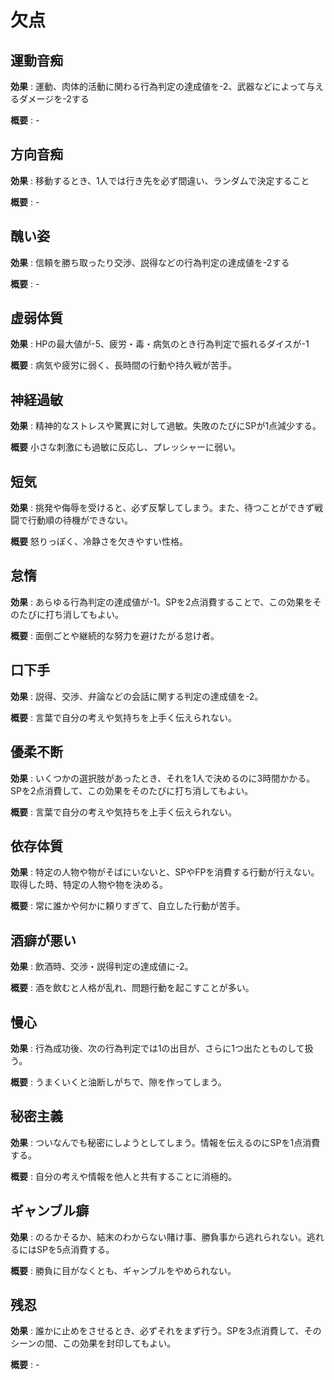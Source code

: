 
# 欠点

## 運動音痴
**効果** : 運動、肉体的活動に関わる行為判定の達成値を-2、武器などによって与えるダメージを-2する

**概要** : -

## 方向音痴
**効果** : 移動するとき、1人では行き先を必ず間違い、ランダムで決定すること

**概要** : -

## 醜い姿
**効果** : 信頼を勝ち取ったり交渉、説得などの行為判定の達成値を-2する

**概要** : -

## 虚弱体質
**効果** : HPの最大値が-5、疲労・毒・病気のとき行為判定で振れるダイスが-1

**概要** : 病気や疲労に弱く、長時間の行動や持久戦が苦手。

## 神経過敏
**効果** : 精神的なストレスや驚異に対して過敏。失敗のたびにSPが1点減少する。

**概要** 小さな刺激にも過敏に反応し、プレッシャーに弱い。

## 短気
**効果** : 挑発や侮辱を受けると、必ず反撃してしまう。また、待つことができず戦闘で行動順の待機ができない。

**概要** 怒りっぽく、冷静さを欠きやすい性格。

## 怠惰
**効果** : あらゆる行為判定の達成値が-1。SPを2点消費することで、この効果をそのたびに打ち消してもよい。

**概要** : 面倒ごとや継続的な努力を避けたがる怠け者。

## 口下手
**効果** : 説得、交渉、弁論などの会話に関する判定の達成値を-2。

**概要** : 言葉で自分の考えや気持ちを上手く伝えられない。

## 優柔不断
**効果** : いくつかの選択肢があったとき、それを1人で決めるのに3時間かかる。SPを2点消費して、この効果をそのたびに打ち消してもよい。

**概要** : 言葉で自分の考えや気持ちを上手く伝えられない。

## 依存体質
**効果** : 特定の人物や物がそばにいないと、SPやFPを消費する行動が行えない。取得した時、特定の人物や物を決める。

**概要** : 常に誰かや何かに頼りすぎて、自立した行動が苦手。

## 酒癖が悪い
**効果** : 飲酒時、交渉・説得判定の達成値に-2。

**概要** : 酒を飲むと人格が乱れ、問題行動を起こすことが多い。

## 慢心
**効果** : 行為成功後、次の行為判定では1の出目が、さらに1つ出たとものして扱う。

**概要** : うまくいくと油断しがちで、隙を作ってしまう。

## 秘密主義
**効果** : ついなんでも秘密にしようとしてしまう。情報を伝えるのにSPを1点消費する。

**概要** : 自分の考えや情報を他人と共有することに消極的。

## ギャンブル癖
**効果** : のるかそるか、結末のわからない賭け事、勝負事から逃れられない。逃れるにはSPを5点消費する。

**概要** : 勝負に目がなくとも、ギャンブルをやめられない。

## 残忍
**効果** : 誰かに止めをさせるとき、必ずそれをまず行う。SPを3点消費して、そのシーンの間、この効果を封印してもよい。

**概要** : -